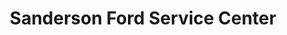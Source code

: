 ---
title: "Sanderson Ford Service Center"
url: /glendale/sanderson-ford-service-center/
shop: Autowerkstatt
---